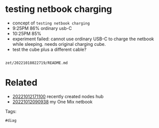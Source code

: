 # testing netbook charging

- concept of `testing netbook charging`
- 9:25PM 86% ordinary usb-C
- 10:25PM 85%
- experiment failed: cannot use ordinary USB-C to charge the netbook while sleeping. needs original charging cube.
- test the cube plus a different cable?

```
```

` zet/20221018022719/README.md `

# Related

- [20221012171100](/zet/20221012171100/README.md) recently created nodes hub
- [20221012090938](/zet/20221012090938/README.md) my One Mix netbook

Tags:

    #diag
